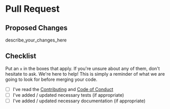 # Pull Request

## Proposed Changes

describe_your_changes_here

## Checklist

Put an `x` in the boxes that apply. If you're unsure about any of them, don't
hesitate to ask. We're here to help! This is simply a reminder of what we are
going to look for before merging your code.

- [ ] I've read the [Contributing](../blob/main/.github/CONTRIBUTING.md) and
[Code of Conduct](../blob/main/.github/CODE_OF_CONDUCT.md)
- [ ] I've added / updated necessary tests (if appropriate)
- [ ] I've added / updated necessary documentation (if appropriate)
